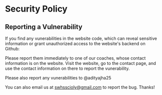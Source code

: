 # Security Policy

## Reporting a Vulnerability

If you find any vunerabilities in the website code, which can reveal sensitive information or grant unauthorized access to the website's backend on Github:

Please report them immediately to one of our coaches, whose contact information is on the website. Visit the website, go to the contact page, and use the contact information on there to report the vunerability.

Please also report any vunerabilities to @adityajha25

You can also email us at swhsscioly@gmail.com to report the bug. Thanks!

